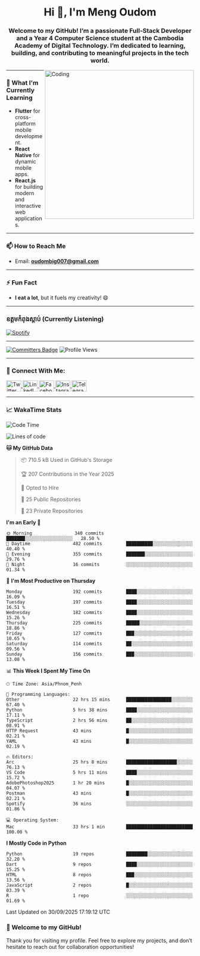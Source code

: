 <h1 align="center">Hi 👋, I'm Meng Oudom</h1>
<h3 align="center">
  Welcome to my GitHub! I’m a passionate Full-Stack Developer and a Year 4 Computer Science student at the Cambodia Academy of Digital Technology. 
  I’m dedicated to learning, building, and contributing to meaningful projects in the tech world.
</h3>

<img align="right" alt="Coding" width="400" src="https://raw.githubusercontent.com/gist/i330z/76321b8be37cd29720bbaf781c09dbfa/raw/92cbc180c0d91f75a9cec806d6935fc94ff58a26/code.gif">

---

### 🌱 What I'm Currently Learning
- **Flutter** for cross-platform mobile development.
- **React Native** for dynamic mobile apps.
- **React.js** for building modern and interactive web applications.

---

### 📫 How to Reach Me
- Email: **oudombig007@gmail.com**

---

### ⚡ Fun Fact
- **I eat a lot**, but it fuels my creativity! 😄

---

### ឧត្តមកំពុងស្ដាប់ (Currently Listening)

[![Spotify](https://spotify-github-profile.kittinanx.com/api/view.svg?uid=3174aclmtikztsmxjx5h26neuose&cover_image=true&theme=default&show_offline=false&background_color=121212&interchange=false)](https://open.spotify.com/user/3174aclmtikztsmxjx5h26neuose)

---

[![Committers Badge](https://user-badge.committers.top/cambodia/oudommeng.svg)](https://user-badge.committers.top/cambodia/oudommeng)
![Profile Views](https://komarev.com/ghpvc/?username=oudommeng)

---

### 🔗 Connect With Me:
<p align="left">
  <a href="https://twitter.com/sovathmonioudom" target="_blank">
    <img align="center" src="https://raw.githubusercontent.com/rahuldkjain/github-profile-readme-generator/master/src/images/icons/Social/twitter.svg" alt="Twitter" height="30" width="40" />
  </a>
  <a href="https://linkedin.com/in/meng-oudom" target="_blank">
    <img align="center" src="https://raw.githubusercontent.com/rahuldkjain/github-profile-readme-generator/master/src/images/icons/Social/linked-in-alt.svg" alt="LinkedIn" height="30" width="40" />
  </a>
  <a href="https://fb.com/mengsovathmonioudom" target="_blank">
    <img align="center" src="https://raw.githubusercontent.com/rahuldkjain/github-profile-readme-generator/master/src/images/icons/Social/facebook.svg" alt="Facebook" height="30" width="40" />
  </a>
  <a href="https://instagram.com/oudom.mg" target="_blank">
    <img align="center" src="https://raw.githubusercontent.com/rahuldkjain/github-profile-readme-generator/master/src/images/icons/Social/instagram.svg" alt="Instagram" height="30" width="40" />
  </a>
  <a href="https://t.me/OudomMeng" target="_blank">
    <img align="center" src="https://cdn.worldvectorlogo.com/logos/telegram-1.svg" alt="Telegram" height="30" width="40" />
  </a>
</p>

---

### 📈 WakaTime Stats
<!--START_SECTION:waka-->
![Code Time](http://img.shields.io/badge/Code%20Time-413%20hrs%209%20mins-blue)

![Lines of code](https://img.shields.io/badge/From%20Hello%20World%20I%27ve%20Written-23.0%20million%20lines%20of%20code-blue)

**🐱 My GitHub Data** 

> 📦 710.5 kB Used in GitHub's Storage 
 > 
> 🏆 207 Contributions in the Year 2025
 > 
> 💼 Opted to Hire
 > 
> 📜 25 Public Repositories 
 > 
> 🔑 23 Private Repositories 
 > 
**I'm an Early 🐤** 

```text
🌞 Morning                340 commits         ███████░░░░░░░░░░░░░░░░░░   28.50 % 
🌆 Daytime                482 commits         ██████████░░░░░░░░░░░░░░░   40.40 % 
🌃 Evening                355 commits         ███████░░░░░░░░░░░░░░░░░░   29.76 % 
🌙 Night                  16 commits          ░░░░░░░░░░░░░░░░░░░░░░░░░   01.34 % 
```
📅 **I'm Most Productive on Thursday** 

```text
Monday                   192 commits         ████░░░░░░░░░░░░░░░░░░░░░   16.09 % 
Tuesday                  197 commits         ████░░░░░░░░░░░░░░░░░░░░░   16.51 % 
Wednesday                182 commits         ████░░░░░░░░░░░░░░░░░░░░░   15.26 % 
Thursday                 225 commits         █████░░░░░░░░░░░░░░░░░░░░   18.86 % 
Friday                   127 commits         ███░░░░░░░░░░░░░░░░░░░░░░   10.65 % 
Saturday                 114 commits         ██░░░░░░░░░░░░░░░░░░░░░░░   09.56 % 
Sunday                   156 commits         ███░░░░░░░░░░░░░░░░░░░░░░   13.08 % 
```


📊 **This Week I Spent My Time On** 

```text
🕑︎ Time Zone: Asia/Phnom_Penh

💬 Programming Languages: 
Other                    22 hrs 15 mins      █████████████████░░░░░░░░   67.40 % 
Python                   5 hrs 38 mins       ████░░░░░░░░░░░░░░░░░░░░░   17.11 % 
TypeScript               2 hrs 56 mins       ██░░░░░░░░░░░░░░░░░░░░░░░   08.91 % 
HTTP Request             43 mins             █░░░░░░░░░░░░░░░░░░░░░░░░   02.21 % 
YAML                     43 mins             █░░░░░░░░░░░░░░░░░░░░░░░░   02.19 % 

🔥 Editors: 
Arc                      25 hrs 8 mins       ███████████████████░░░░░░   76.13 % 
VS Code                  5 hrs 11 mins       ████░░░░░░░░░░░░░░░░░░░░░   15.72 % 
AdobePhotoshop2025       1 hr 20 mins        █░░░░░░░░░░░░░░░░░░░░░░░░   04.07 % 
Postman                  43 mins             █░░░░░░░░░░░░░░░░░░░░░░░░   02.21 % 
Spotify                  36 mins             ░░░░░░░░░░░░░░░░░░░░░░░░░   01.86 % 

💻 Operating System: 
Mac                      33 hrs 1 min        █████████████████████████   100.00 % 
```

**I Mostly Code in Python** 

```text
Python                   19 repos            ████████░░░░░░░░░░░░░░░░░   32.20 % 
Dart                     9 repos             ████░░░░░░░░░░░░░░░░░░░░░   15.25 % 
HTML                     8 repos             ███░░░░░░░░░░░░░░░░░░░░░░   13.56 % 
JavaScript               2 repos             █░░░░░░░░░░░░░░░░░░░░░░░░   03.39 % 
R                        1 repo              ░░░░░░░░░░░░░░░░░░░░░░░░░   01.69 % 
```




 Last Updated on 30/09/2025 17:19:12 UTC
<!--END_SECTION:waka-->
<!-- 
### 📊 GitHub Stats
<a href="https://github.com/anuraghazra/github-readme-stats">
  <img align="top" src="https://github-readme-stats.vercel.app/api?username=oudommeng&theme=transparent&show_icons=true" alt="Oudom Meng's GitHub Stats" />
</a>

<a href="https://github.com/anuraghazra/github-readme-stats">
  <img align="top" src="https://github-readme-stats.vercel.app/api/top-langs/?username=oudommeng&count_private=true&theme=transparent&show_icons=true&hide=css&layout=compact&card_width=270&langs_count=10" />
</a>

---

<img align="center" src="http://github-profile-summary-cards.vercel.app/api/cards/profile-details?username=oudommeng&theme=transparent&" height="250em" />
<img align="center" src="http://github-profile-summary-cards.vercel.app/api/cards/productive-time?username=oudommeng&theme=transparent&utcOffset=7" height="200em" />

--- -->

### 🚀 Welcome to my GitHub!
Thank you for visiting my profile. Feel free to explore my projects, and don’t hesitate to reach out for collaboration opportunities!
